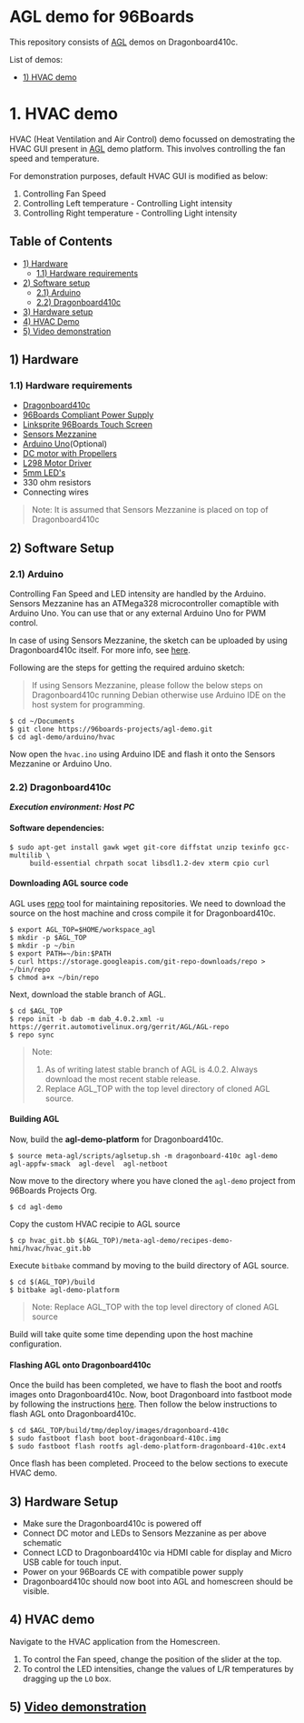# AGL demo for 96Boards

This repository consists of [AGL](https://www.automotivelinux.org/) demos on
Dragonboard410c.

List of demos:
- [1) HVAC demo](#1-hvac-demo)

# 1. HVAC demo

HVAC (Heat Ventilation and Air Control) demo focussed on demostrating the HVAC
GUI present in [AGL]() demo platform. This
involves controlling the fan speed and temperature. 

For demonstration purposes, default HVAC GUI is modified as below:

1. Controlling Fan Speed
2. Controlling Left temperature - Controlling Light intensity
3. Controlling Right temperature - Controlling Light intensity

## Table of Contents
- [1) Hardware](#1-hardware)
   - [1.1) Hardware requirements](#11-hardware-requirements)
- [2) Software setup](#2-software-setup)
   - [2.1) Arduino](#21-arduino)
   - [2.2) Dragonboard410c](#22-dragonboard410c)
- [3) Hardware setup](#3-hardware-setup)
- [4) HVAC Demo](#4-hvac-demo)
- [5) Video demonstration](#5-video-demonstration)

## 1) Hardware

### 1.1) Hardware requirements

- [Dragonboard410c](https://www.96boards.org/product/dragonboard410c/)
- [96Boards Compliant Power Supply](http://www.96boards.org/product/power/)
- [Linksprite 96Boards Touch Screen](https://www.arrow.com/en/products/96boards-display-7/linksprite-technologies-inc)
- [Sensors Mezzanine](http://www.96boards.org/product/sensors-mezzanine/)
- [Arduino Uno](https://www.seeedstudio.com/Arduino-Uno-Rev3-p-2995.html)(Optional)
- [DC motor with Propellers](https://www.amazon.com/Piece-Propeller-Motor-Brushed-Small/dp/B00U53SGRQ)
- [L298 Motor Driver](https://www.amazon.com/Controller-Module-Bridge-Stepper-Arduino/dp/B00HNHUYSG)
- [5mm LED's](https://www.sparkfun.com/products/9590)
- 330 ohm resistors
- Connecting wires

>Note: It is assumed that Sensors Mezzanine is placed on top of Dragonboard410c

## 2) Software Setup

### 2.1) Arduino

Controlling Fan Speed and LED intensity are handled by the Arduino. Sensors
Mezzanine has an ATMega328 microcontroller comaptible with Arduino Uno. You
can use that or any external Arduino Uno for PWM control.

In case of using Sensors Mezzanine, the sketch can be uploaded by using Dragonboard410c
itself. For more info, see [here](https://www.96boards.org/blog/use-arduino-ide-sensors-mezzanine-board-linux/).

Following are the steps for getting the required arduino sketch: 
> If using Sensors Mezzanine, please follow the below steps on Dragonboard410c
running Debian otherwise use Arduino IDE on the host system for programming.

```shell
$ cd ~/Documents
$ git clone https://96boards-projects/agl-demo.git
$ cd agl-demo/arduino/hvac
```
Now open the `hvac.ino` using Arduino IDE and flash it onto the Sensors
Mezzanine or Arduino Uno.

### 2.2) Dragonboard410c

***Execution environment: Host PC***

#### Software dependencies:
```shell
$ sudo apt-get install gawk wget git-core diffstat unzip texinfo gcc-multilib \
     build-essential chrpath socat libsdl1.2-dev xterm cpio curl
```
#### Downloading AGL source code

AGL uses [repo](https://source.android.com/source/using-repo) tool for maintaining
repositories. We need to download the source on the host machine and cross compile
it for Dragonboard410c.

```shell
$ export AGL_TOP=$HOME/workspace_agl
$ mkdir -p $AGL_TOP
$ mkdir -p ~/bin
$ export PATH=~/bin:$PATH
$ curl https://storage.googleapis.com/git-repo-downloads/repo > ~/bin/repo
$ chmod a+x ~/bin/repo
```
Next, download the stable branch of AGL.

```shell
$ cd $AGL_TOP
$ repo init -b dab -m dab_4.0.2.xml -u https://gerrit.automotivelinux.org/gerrit/AGL/AGL-repo
$ repo sync
```
> Note:
> 1. As of writing latest stable branch of AGL is 4.0.2. Always download the most recent stable release.
> 2. Replace AGL_TOP with the top level directory of cloned AGL source.

#### Building AGL

Now, build the **agl-demo-platform** for Dragonboard410c.

```shell
$ source meta-agl/scripts/aglsetup.sh -m dragonboard-410c agl-demo  agl-appfw-smack  agl-devel  agl-netboot
```
Now move to the directory where you have cloned the `agl-demo` project from 96Boards Projects Org.

```shell
$ cd agl-demo
```
Copy the custom HVAC recipie to AGL source

```shell
$ cp hvac_git.bb $(AGL_TOP)/meta-agl-demo/recipes-demo-hmi/hvac/hvac_git.bb
```
Execute `bitbake` command by moving to the build directory of AGL source.

```shell
$ cd $(AGL_TOP)/build
$ bitbake agl-demo-platform
```
> Note: Replace AGL_TOP with the top level directory of cloned AGL source

Build will take quite some time depending upon the host machine configuration.

#### Flashing AGL onto Dragonboard410c

Once the build has been completed, we have to flash the boot and rootfs images onto Dragonboard410c.
Now, boot Dragonboard into fastboot mode by following the instructions [here](https://github.com/96boards/documentation/blob/master/ConsumerEdition/DragonBoard-410c/Installation/LinuxFastboot.md).
Then follow the below instructions to flash AGL onto Dragonboard410c.

```shell
$ cd $AGL_TOP/build/tmp/deploy/images/dragonboard-410c
$ sudo fastboot flash boot boot-dragonboard-410c.img
$ sudo fastboot flash rootfs agl-demo-platform-dragonboard-410c.ext4
```
Once flash has been completed. Proceed to the below sections to execute HVAC demo.

## 3) Hardware Setup

- Make sure the Dragonboard410c is powered off
- Connect DC motor and LEDs to Sensors Mezzanine as per above schematic
- Connect LCD to Dragonboard410c via HDMI cable for display and Micro USB cable for touch input.
- Power on your 96Boards CE with compatible power supply
- Dragonboard410c should now boot into AGL and homescreen should be visible.

## 4) HVAC demo

Navigate to the HVAC application from the Homescreen.

1. To control the Fan speed, change the position of the slider at the top.
2. To control the LED intensities, change the values of L/R temperatures by dragging up
   the `LO` box.
   
## 5) [Video demonstration](https://www.youtube.com/watch?v=SEFfAzyVADc)
